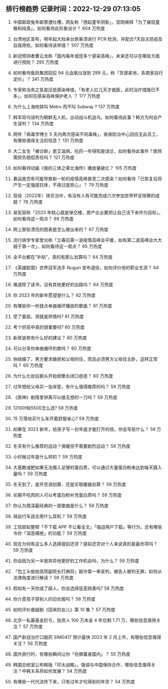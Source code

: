 
## 排行榜趋势 记录时间：2022-12-29 07:13:05
  
  1. 中国邮政兔年邮票遭吐槽，网友称「想起童年阴影」，官网阐释「为了展现童稚和纯真」，如何看待此形象设计？ 604 万热度
    
  2. 台湾地区宣布，明年起大陆来台旅客须进行 PCR 检测，并配合7天自主防疫及自我筛检，如何看待该举措？ 507 万热度
    
  3. 新冠预测者曹云龙称「国内每年或现多个感染高峰」，未来还可以在哪些方面进行预防？ 295 万热度
    
  4. 如何看待鱼跃集团回应 94 元血氧仪涨到 299 元，称「货源紧俏，系商家自行定价」？ 241 万热度
    
  5. 专家称当务之急是压低感染峰值，「有老人扛几天才就医，此时治疗措施已不多」，如何在感染高峰保护老人 ？ 177 万热度
    
  6. 为什么上海地铁叫 Metro 而不叫 Subway ? 137 万热度
    
  7. 韩军将鸟误判为朝鲜无人机，出动战斗机追鸟，如何看待此事？韩方为何会产生误判？ 134 万热度
    
  8. 网传「病毒学博士 5 天内两次感染不同毒株」，疾病防治中心回应无此员工，有哪些值得关注的信息？ 131 万热度
    
  9. 大二女生「被诊断」患艾滋病，吃药一年得知是误诊，如何看待此事件？医院需担负赔偿责任吗？ 121 万热度
    
  10. 如何看待动画《我的三体之章北海传》播放量破亿？ 105 万热度
    
  11. 春运是否有可能导致新一轮的疫情高峰甚至二次感染？如何看待「已恢复后将产生一定强度抗体，不用过度担心」？ 79 万热度
    
  12. 现役（2022年）球员当中，有没有人有可能完成六次参加世界杯足球赛的成就？ 78 万热度
    
  13. 易宪容称「2023 年核心就是保交楼，房产企业要把让自己活下来作为目标」，如何看待这一观点？ 69 万热度
    
  14. 网上那些漂亮的图表是怎么做出来的？ 67 万热度
    
  15. 流行病学专家曾光称「立春后第一波疫情高峰会平缓，如有第二波高峰会大大弱于第一次」，如何看待这一观点？ 65 万热度
    
  16. 全平台都在“补贴”，真的有那么划算吗？ 64 万热度
    
  17. 《英雄联盟》世界冠军选手 Nuguri 宣布退役，如何评价他的职业生涯？ 64 万热度
    
  18. 难道除了读书，没有其他更好的出路吗？ 64 万热度
    
  19. 你 2023 年的新年愿望是什么？ 62 万热度
    
  20. 有哪些你一听就点单曲循环播放的歌曲？ 61 万热度
    
  21. 受了委屈，哭就是矫情吗? 61 万热度
    
  22. 考个好高中真的很重要吗? 60 万热度
    
  23. 新房装修有什么好的建议？ 60 万热度
    
  24. 可以分享你单曲循环的歌吗？ 60 万热度
    
  25. 快结婚了，男方要求婚房和父母同住，而且必须男方父母住主卧，这样正常吗？ 60 万热度
    
  26. 为什么化妆后额头开始频繁长闭口痘痘？ 60 万热度
    
  27. 过年想给父母买一张床垫，有什么值得推荐的吗？ 59 万热度
    
  28. 《原神》剧情里钟离可以接无想的一刀吗？ 59 万热度
    
  29. 12100f和5500怎么选? 59 万热度
    
  30. 15 万落地买什么车开着舒服省心? 59 万热度
    
  31. 如果在 2023 新年，给孩子写一封年底才能打开的信，你会写些什么？ 59 万热度
    
  32. 冬天有什么推荐的运动？保暖但不需要剧烈运动？ 59 万热度
    
  33. 小时候过年是什么样的？ 59 万热度
    
  34. 大基数减肥如果无法摄入足够的蛋白质，可以通过大量蛋白粉来达到每天摄入量吗？ 59 万热度
    
  35. 冬天到了，是开空调划算，还是买取暖器划算？ 59 万热度
    
  36. 长期不吃肉的人可以考蛋白粉补充蛋白质吗？ 59 万热度
    
  37. 你认为周深最经典的一首歌曲是什么？ 59 万热度
    
  38. 骑自行车适合用什么耳机？ 59 万热度
    
  39. 工信部拟整顿「不下载 APP 不让看全文」「强迫用户下载」等行为，还有哪些令你「深恶痛绝」的功能？ 59 万热度
    
  40. 现在为何有这么多人选择提前还贷？提前还贷对个人来说真的是最优项吗？ 59 万热度
    
  41. 你会因为另一半放弃异地更好的工作机会吗，为什么？ 59 万热度
    
  42. 「包工头偷拍高院副院长打麻将」敲诈案一审宣判，被告人被判无罪，如何从法律角度进行解读？ 59 万热度
    
  43. 假如有一天你成了超人，你会选择惩恶扬善吗? 58 万热度
    
  44. 你介意孩子穿别人的旧衣服吗？ 58 万热度
    
  45. 如何评价悬疑剧《回来的女儿》第 10 集？ 57 万热度
    
  46. 北京一私募基金巨亏，投资人 100 万本金 4 年仅剩 1.71 万，哪些信息值得关注？ 57 万热度
    
  47. 国产新冠治疗口服药 SIM0417 预计最快 2023 年 2 月上市，有哪些信息值得关注？ 56 万热度
    
  48. 国外旅行时，有哪些瞬间让你「仿佛置身国内」？ 55 万热度
    
  49. 韩国总统室公布韩版「印太战略」，强调与中国保持合作，哪些信息值得关注？中韩关系将如何发展？ 54 万热度
    
  50. 有哪些一代代流传下来，只有过年才吃得到的年货？ 54 万热度
    